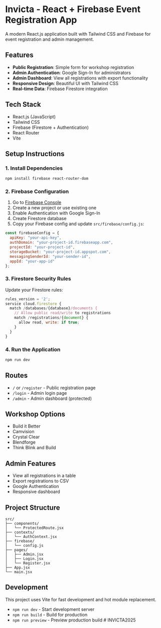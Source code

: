 # Invicta - React + Firebase Event Registration App

A modern React.js application built with Tailwind CSS and Firebase for event registration and admin management.

## Features

- **Public Registration**: Simple form for workshop registration
- **Admin Authentication**: Google Sign-In for administrators
- **Admin Dashboard**: View all registrations with export functionality
- **Responsive Design**: Beautiful UI with Tailwind CSS
- **Real-time Data**: Firebase Firestore integration

## Tech Stack

- React.js (JavaScript)
- Tailwind CSS
- Firebase (Firestore + Authentication)
- React Router
- Vite

## Setup Instructions

### 1. Install Dependencies

```bash
npm install firebase react-router-dom
```

### 2. Firebase Configuration

1. Go to [Firebase Console](https://console.firebase.google.com/)
2. Create a new project or use existing one
3. Enable Authentication with Google Sign-In
4. Create Firestore database
5. Copy your Firebase config and update `src/firebase/config.js`:

```javascript
const firebaseConfig = {
  apiKey: "your-api-key",
  authDomain: "your-project-id.firebaseapp.com",
  projectId: "your-project-id",
  storageBucket: "your-project-id.appspot.com",
  messagingSenderId: "your-sender-id",
  appId: "your-app-id"
};
```

### 3. Firestore Security Rules

Update your Firestore rules:

```javascript
rules_version = '2';
service cloud.firestore {
  match /databases/{database}/documents {
    // Allow public read/write to registrations
    match /registrations/{document} {
      allow read, write: if true;
    }
  }
}
```

### 4. Run the Application

```bash
npm run dev
```

## Routes

- `/` or `/register` - Public registration page
- `/login` - Admin login page
- `/admin` - Admin dashboard (protected)

## Workshop Options

- Build it Better
- Camvision
- Crystal Clear
- Blendforge
- Think Blink and Build

## Admin Features

- View all registrations in a table
- Export registrations to CSV
- Google Authentication
- Responsive dashboard

## Project Structure

```
src/
├── components/
│   └── ProtectedRoute.jsx
├── contexts/
│   └── AuthContext.jsx
├── firebase/
│   └── config.js
├── pages/
│   ├── Admin.jsx
│   ├── Login.jsx
│   └── Register.jsx
├── App.jsx
└── main.jsx
```

## Development

This project uses Vite for fast development and hot module replacement.

- `npm run dev` - Start development server
- `npm run build` - Build for production
- `npm run preview` - Preview production build
#   I N V I C T A 2 0 2 5  
 